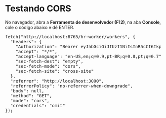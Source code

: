 # Testando CORS

No navegador, abra a **Ferramenta de desenvolvedor (F12)**, na aba **Console**, cole o código abaixo e dê ENTER.

<pre>
fetch("http://localhost:8765/hr-worker/workers", {
  "headers": {
    "Authorization": "Bearer eyJhbGciOiJIUzI1NiIsInR5cCI6IkpXVCJ9.eyJleHAiOjE2MjI2ODU0NDEsInVzZXJfbmFtZSI6ImxlaWFAZ21haWwuY29tIiwiYXV0aG9yaXRpZXMiOlsiUk9MRV9PUEVSQVRPUiIsIlJPTEVfQURNSU4iXSwianRpIjoiYjYzNmRiYTktNzJjNS00Y2QxLWE1YzUtNjY4Nzg1ZjRkMWUwIiwiY2xpZW50X2lkIjoibXlhcHBuYW1lMTIzIiwic2NvcGUiOlsicmVhZCIsIndyaXRlIl19.F7BayWsUNiLdl11g196gszqe_IM_Sysp95_MN2lH-GE",
    "accept": "*/*",
    "accept-language": "en-US,en;q=0.9,pt-BR;q=0.8,pt;q=0.7",
    "sec-fetch-dest": "empty",
    "sec-fetch-mode": "cors",
    "sec-fetch-site": "cross-site"
  },
  "referrer": "http://localhost:3000",
  "referrerPolicy": "no-referrer-when-downgrade",
  "body": null,
  "method": "GET",
  "mode": "cors",
  "credentials": "omit"
});
</pre>